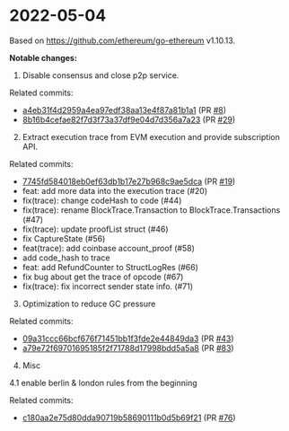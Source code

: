 # 2022-05-04

Based on https://github.com/ethereum/go-ethereum v1.10.13.

**Notable changes:**

1. Disable consensus and close p2p service.

Related commits:

+ [a4eb31f4d2959a4ea97edf38aa13e4f87a81b1a1](https://github.com/scroll-tech/go-ethereum/commit/a4eb31f4d2959a4ea97edf38aa13e4f87a81b1a1) (PR [#8](https://github.com/scroll-tech/go-ethereum/pull/8))
+ [8b16b4cefae82f7d3f73a37df9e04d7d356a7a23](https://github.com/scroll-tech/go-ethereum/commit/8b16b4cefae82f7d3f73a37df9e04d7d356a7a23) (PR [#29](https://github.com/scroll-tech/go-ethereum/pull/29))

2. Extract execution trace from EVM execution and provide subscription API.

Related commits:

+ [7745fd584018eb0ef63db1b17e27b968c9ae5dca](https://github.com/scroll-tech/go-ethereum/commit/7745fd584018eb0ef63db1b17e27b968c9ae5dca) (PR [#19](https://github.com/scroll-tech/go-ethereum/pull/19))
+ feat: add more data into the execution trace (#20)
+ fix(trace): change codeHash to code (#44)
+ fix(trace): rename BlockTrace.Transaction to BlockTrace.Transactions (#47)
+ fix(trace): update proofList struct (#46)
+ fix CaptureState (#56) 
+ feat(trace): add coinbase account_proof (#58)
+ add code_hash to trace
+ feat: add RefundCounter to StructLogRes (#66)
+ fix bug about get the trace of opcode (#67)
+ fix(trace): fix incorrect sender state info. (#71)

3. Optimization to reduce GC pressure

Related commits:

+ [09a31ccc66bcf676f71451bb1f3fde2e44849da3](https://github.com/scroll-tech/go-ethereum/commit/09a31ccc66bcf676f71451bb1f3fde2e44849da3) (PR [#43](https://github.com/scroll-tech/go-ethereum/pull/43))
+ [a79e72f69701695185f2f71788d17998bdd5a5a8](https://github.com/scroll-tech/go-ethereum/commit/a79e72f69701695185f2f71788d17998bdd5a5a8) (PR [#83](https://github.com/scroll-tech/go-ethereum/pull/83))

4. Misc

4.1 enable berlin & london rules from the beginning

Related commits:

+ [c180aa2e75d80dda90719b58690111b0d5b69f21](https://github.com/scroll-tech/go-ethereum/commit/c180aa2e75d80dda90719b58690111b0d5b69f21) (PR [#76](https://github.com/scroll-tech/go-ethereum/pull/76))
